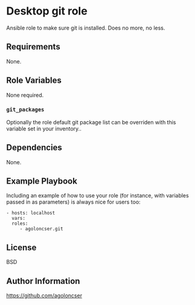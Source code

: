 # Desktop git role

Ansible role to make sure git is installed. Does no more, no less.

## Requirements

None.

## Role Variables

None required.

### `git_packages`

Optionally the role default git package list can be overriden with this variable set in your inventory..

## Dependencies

None.

## Example Playbook

Including an example of how to use your role (for instance, with variables passed in as parameters) is always nice for users too:

    - hosts: localhost
      vars:
      roles:
         - agoloncser.git

## License

BSD

## Author Information

https://github.com/agoloncser

